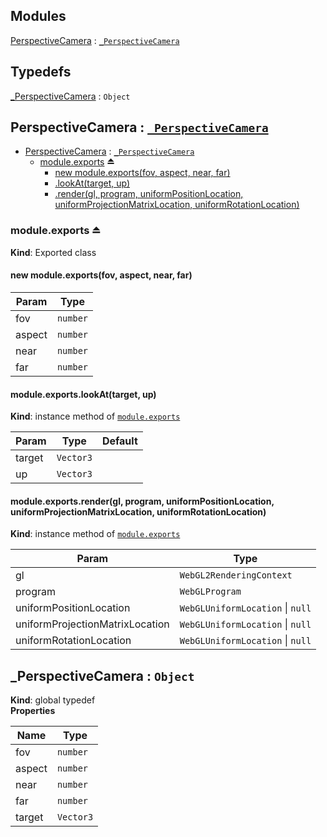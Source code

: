 ## Modules

<dl>
<dt><a href="#module_PerspectiveCamera">PerspectiveCamera</a> : <code><a href="#_PerspectiveCamera">_PerspectiveCamera</a></code></dt>
<dd></dd>
</dl>

## Typedefs

<dl>
<dt><a href="#_PerspectiveCamera">_PerspectiveCamera</a> : <code>Object</code></dt>
<dd></dd>
</dl>

<a name="module_PerspectiveCamera"></a>

## PerspectiveCamera : [<code>\_PerspectiveCamera</code>](#_PerspectiveCamera)

* [PerspectiveCamera](#module_PerspectiveCamera) : [<code>\_PerspectiveCamera</code>](#_PerspectiveCamera)
    * [module.exports](#exp_module_PerspectiveCamera--module.exports) ⏏
        * [new module.exports(fov, aspect, near, far)](#new_module_PerspectiveCamera--module.exports_new)
        * [.lookAt(target, up)](#module_PerspectiveCamera--module.exports+lookAt)
        * [.render(gl, program, uniformPositionLocation, uniformProjectionMatrixLocation, uniformRotationLocation)](#module_PerspectiveCamera--module.exports+render)

<a name="exp_module_PerspectiveCamera--module.exports"></a>

### module.exports ⏏
**Kind**: Exported class  
<a name="new_module_PerspectiveCamera--module.exports_new"></a>

#### new module.exports(fov, aspect, near, far)

| Param | Type |
| --- | --- |
| fov | <code>number</code> | 
| aspect | <code>number</code> | 
| near | <code>number</code> | 
| far | <code>number</code> | 

<a name="module_PerspectiveCamera--module.exports+lookAt"></a>

#### module.exports.lookAt(target, up)
**Kind**: instance method of [<code>module.exports</code>](#exp_module_PerspectiveCamera--module.exports)  

| Param | Type | Default |
| --- | --- | --- |
| target | <code>Vector3</code> |  | 
| up | <code>Vector3</code> | <code></code> | 

<a name="module_PerspectiveCamera--module.exports+render"></a>

#### module.exports.render(gl, program, uniformPositionLocation, uniformProjectionMatrixLocation, uniformRotationLocation)
**Kind**: instance method of [<code>module.exports</code>](#exp_module_PerspectiveCamera--module.exports)  

| Param | Type |
| --- | --- |
| gl | <code>WebGL2RenderingContext</code> | 
| program | <code>WebGLProgram</code> | 
| uniformPositionLocation | <code>WebGLUniformLocation</code> \| <code>null</code> | 
| uniformProjectionMatrixLocation | <code>WebGLUniformLocation</code> \| <code>null</code> | 
| uniformRotationLocation | <code>WebGLUniformLocation</code> \| <code>null</code> | 

<a name="_PerspectiveCamera"></a>

## \_PerspectiveCamera : <code>Object</code>
**Kind**: global typedef  
**Properties**

| Name | Type |
| --- | --- |
| fov | <code>number</code> | 
| aspect | <code>number</code> | 
| near | <code>number</code> | 
| far | <code>number</code> | 
| target | <code>Vector3</code> | 

